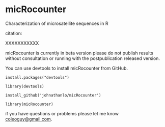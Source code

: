 micRocounter
======

Characterization of microsatellite sequences in R


citation:

XXXXXXXXXXX

micRocounter is currently in beta version please do not publish results without consultation or running with the postpublication released version.

You can use devtools to install micRocounter from GitHub.

<code>install.packages("devtools")</code>

<code>library(devtools)</code>

<code>install_github('johnathanlo/micRocounter')</code>

<code>library(micRocounter)</code>


if you have questions or problems please let me know
coleoguy@gmail.com.